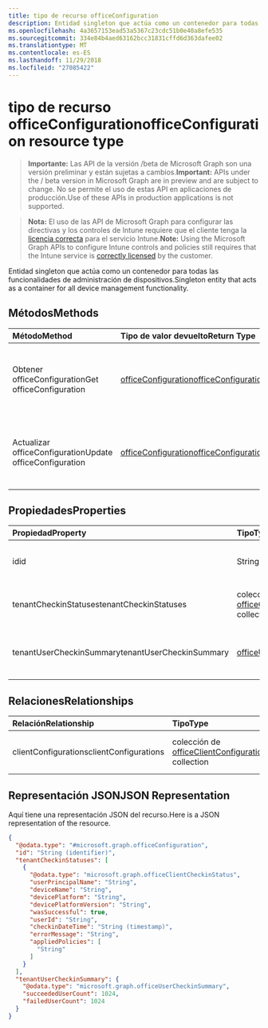 ```yaml
---
title: tipo de recurso officeConfiguration
description: Entidad singleton que actúa como un contenedor para todas las funcionalidades de administración de dispositivos.
ms.openlocfilehash: 4a3657153ead53a5367c23cdc51b0e40a8efe535
ms.sourcegitcommit: 334e84b4aed63162bcc31831cffd6d363dafee02
ms.translationtype: MT
ms.contentlocale: es-ES
ms.lasthandoff: 11/29/2018
ms.locfileid: "27085422"
---
```

# <a name="officeconfiguration-resource-type"></a><span data-ttu-id="80268-103">tipo de recurso officeConfiguration</span><span class="sxs-lookup"><span data-stu-id="80268-103">officeConfiguration resource type</span></span>

> <span data-ttu-id="80268-104">**Importante:** Las API de la versión /beta de Microsoft Graph son una versión preliminar y están sujetas a cambios.</span><span class="sxs-lookup"><span data-stu-id="80268-104">**Important:** APIs under the / beta version in Microsoft Graph are in preview and are subject to change.</span></span> <span data-ttu-id="80268-105">No se permite el uso de estas API en aplicaciones de producción.</span><span class="sxs-lookup"><span data-stu-id="80268-105">Use of these APIs in production applications is not supported.</span></span>

> <span data-ttu-id="80268-106">**Nota:** El uso de las API de Microsoft Graph para configurar las directivas y los controles de Intune requiere que el cliente tenga la [licencia correcta](https://go.microsoft.com/fwlink/?linkid=839381) para el servicio Intune.</span><span class="sxs-lookup"><span data-stu-id="80268-106">**Note:** Using the Microsoft Graph APIs to configure Intune controls and policies still requires that the Intune service is [correctly licensed](https://go.microsoft.com/fwlink/?linkid=839381) by the customer.</span></span>

<span data-ttu-id="80268-107">Entidad singleton que actúa como un contenedor para todas las funcionalidades de administración de dispositivos.</span><span class="sxs-lookup"><span data-stu-id="80268-107">Singleton entity that acts as a container for all device management functionality.</span></span>
## <a name="methods"></a><span data-ttu-id="80268-108">Métodos</span><span class="sxs-lookup"><span data-stu-id="80268-108">Methods</span></span>
|<span data-ttu-id="80268-109">Método</span><span class="sxs-lookup"><span data-stu-id="80268-109">Method</span></span>|<span data-ttu-id="80268-110">Tipo de valor devuelto</span><span class="sxs-lookup"><span data-stu-id="80268-110">Return Type</span></span>|<span data-ttu-id="80268-111">Descripción</span><span class="sxs-lookup"><span data-stu-id="80268-111">Description</span></span>|
|:---|:---|:---|
|<span data-ttu-id="80268-112">Obtener officeConfiguration</span><span class="sxs-lookup"><span data-stu-id="80268-112">Get officeConfiguration</span></span>|[<span data-ttu-id="80268-113">officeConfiguration</span><span class="sxs-lookup"><span data-stu-id="80268-113">officeConfiguration</span></span>](../resources/intune-cirrus-officeconfiguration.md)|<span data-ttu-id="80268-114">Leer las propiedades y las relaciones del objeto [officeConfiguration](../resources/intune-cirrus-officeconfiguration.md) .</span><span class="sxs-lookup"><span data-stu-id="80268-114">Read properties and relationships of the [officeConfiguration](../resources/intune-cirrus-officeconfiguration.md) object.</span></span>|
|<span data-ttu-id="80268-115">Actualizar officeConfiguration</span><span class="sxs-lookup"><span data-stu-id="80268-115">Update officeConfiguration</span></span>|[<span data-ttu-id="80268-116">officeConfiguration</span><span class="sxs-lookup"><span data-stu-id="80268-116">officeConfiguration</span></span>](../resources/intune-cirrus-officeconfiguration.md)|<span data-ttu-id="80268-117">Actualizar las propiedades de un objeto [officeConfiguration](../resources/intune-cirrus-officeconfiguration.md) .</span><span class="sxs-lookup"><span data-stu-id="80268-117">Update the properties of a [officeConfiguration](../resources/intune-cirrus-officeconfiguration.md) object.</span></span>|

## <a name="properties"></a><span data-ttu-id="80268-118">Propiedades</span><span class="sxs-lookup"><span data-stu-id="80268-118">Properties</span></span>
|<span data-ttu-id="80268-119">Propiedad</span><span class="sxs-lookup"><span data-stu-id="80268-119">Property</span></span>|<span data-ttu-id="80268-120">Tipo</span><span class="sxs-lookup"><span data-stu-id="80268-120">Type</span></span>|<span data-ttu-id="80268-121">Descripción</span><span class="sxs-lookup"><span data-stu-id="80268-121">Description</span></span>|
|:---|:---|:---|
|<span data-ttu-id="80268-122">id</span><span class="sxs-lookup"><span data-stu-id="80268-122">id</span></span>|<span data-ttu-id="80268-123">String</span><span class="sxs-lookup"><span data-stu-id="80268-123">String</span></span>|<span data-ttu-id="80268-124">Identificador de la configuración de office.</span><span class="sxs-lookup"><span data-stu-id="80268-124">Id of the office configuration.</span></span>|
|<span data-ttu-id="80268-125">tenantCheckinStatuses</span><span class="sxs-lookup"><span data-stu-id="80268-125">tenantCheckinStatuses</span></span>|<span data-ttu-id="80268-126">colección de [officeClientCheckinStatus](../resources/intune-cirrus-officeclientcheckinstatus.md)</span><span class="sxs-lookup"><span data-stu-id="80268-126">[officeClientCheckinStatus](../resources/intune-cirrus-officeclientcheckinstatus.md) collection</span></span>|<span data-ttu-id="80268-127">Lista de comprobación de estado del cliente de office.</span><span class="sxs-lookup"><span data-stu-id="80268-127">List of office Client check-in status.</span></span>|
|<span data-ttu-id="80268-128">tenantUserCheckinSummary</span><span class="sxs-lookup"><span data-stu-id="80268-128">tenantUserCheckinSummary</span></span>|[<span data-ttu-id="80268-129">officeUserCheckinSummary</span><span class="sxs-lookup"><span data-stu-id="80268-129">officeUserCheckinSummary</span></span>](../resources/intune-cirrus-officeusercheckinsummary.md)|<span data-ttu-id="80268-130">Entidad que describe el inquilino de verificación estatuas</span><span class="sxs-lookup"><span data-stu-id="80268-130">Entity that describes tenant check-in statues</span></span>|

## <a name="relationships"></a><span data-ttu-id="80268-131">Relaciones</span><span class="sxs-lookup"><span data-stu-id="80268-131">Relationships</span></span>
|<span data-ttu-id="80268-132">Relación</span><span class="sxs-lookup"><span data-stu-id="80268-132">Relationship</span></span>|<span data-ttu-id="80268-133">Tipo</span><span class="sxs-lookup"><span data-stu-id="80268-133">Type</span></span>|<span data-ttu-id="80268-134">Descripción</span><span class="sxs-lookup"><span data-stu-id="80268-134">Description</span></span>|
|:---|:---|:---|
|<span data-ttu-id="80268-135">clientConfigurations</span><span class="sxs-lookup"><span data-stu-id="80268-135">clientConfigurations</span></span>|<span data-ttu-id="80268-136">colección de [officeClientConfiguration](../resources/intune-cirrus-officeclientconfiguration.md)</span><span class="sxs-lookup"><span data-stu-id="80268-136">[officeClientConfiguration](../resources/intune-cirrus-officeclientconfiguration.md) collection</span></span>|<span data-ttu-id="80268-137">Lista de configuración de cliente de office.</span><span class="sxs-lookup"><span data-stu-id="80268-137">List of office Client configuration.</span></span>|

## <a name="json-representation"></a><span data-ttu-id="80268-138">Representación JSON</span><span class="sxs-lookup"><span data-stu-id="80268-138">JSON Representation</span></span>
<span data-ttu-id="80268-139">Aquí tiene una representación JSON del recurso.</span><span class="sxs-lookup"><span data-stu-id="80268-139">Here is a JSON representation of the resource.</span></span>
<!-- {
  "blockType": "resource",
  "keyProperty": "id",
  "@odata.type": "microsoft.graph.officeConfiguration"
}
-->
``` json
{
  "@odata.type": "#microsoft.graph.officeConfiguration",
  "id": "String (identifier)",
  "tenantCheckinStatuses": [
    {
      "@odata.type": "microsoft.graph.officeClientCheckinStatus",
      "userPrincipalName": "String",
      "deviceName": "String",
      "devicePlatform": "String",
      "devicePlatformVersion": "String",
      "wasSuccessful": true,
      "userId": "String",
      "checkinDateTime": "String (timestamp)",
      "errorMessage": "String",
      "appliedPolicies": [
        "String"
      ]
    }
  ],
  "tenantUserCheckinSummary": {
    "@odata.type": "microsoft.graph.officeUserCheckinSummary",
    "succeededUserCount": 1024,
    "failedUserCount": 1024
  }
}
```



